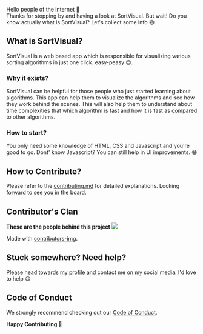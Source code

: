 Hello people of the internet :wave:<br/>
Thanks for stopping by and having a look at SortVisual. But wait! Do you know actually what is SortVisual? Let's collect some info :smile:

## What is SortVisual?
SortVisual is a web based app which is responsible for visualizing various sorting algorithms in just one click. easy-peasy :wink:.

### Why it exists?
SortVisual can be helpful for those people who just started learning about algorithms. This app can help them to visualize the algorithms and see how they work behind the scenes. This will also help them to understand about time complexities that which algorithm is fast and how it is fast as compared to other algorithms.

### How to start?
You only need some knowledge of HTML, CSS and Javascript and you're good to go. Dont' know Javascript? You can still help in UI improvements. :grin:

## How to Contribute?
Please refer to the [contributing.md](https://github.com/dipanshparmar/sortvisual/blob/master/CONTRIBUTING.md) for detailed explanations. Looking forward to see you in the board.

## Contributor's Clan
**These are the people behind this project**
<a href="https://github.com/dipanshparmar/sortvisual/graphs/contributors">
  <img src="https://contrib.rocks/image?repo=dipanshparmar/sortvisual" />
</a>

Made with [contributors-img](https://contrib.rocks).

## Stuck somewhere? Need help?
Please head towards [my profile](https://github.com/dipanshparmar) and contact me on my social media. I'd love to help :smiley:

## Code of Conduct
We strongly recommend checking out our [Code of Conduct](https://github.com/dipanshparmar/sortvisual/blob/master/code-of-conduct.md).

**Happy Contributing** :tada:
